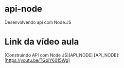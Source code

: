 # api-node
Desenvolvendo api com Node.JS

# Link da vídeo aula
[Construindo API com Node JS][API_NODE]
[API_NODE]:[https://youtu.be/TGbiY6015Wg]